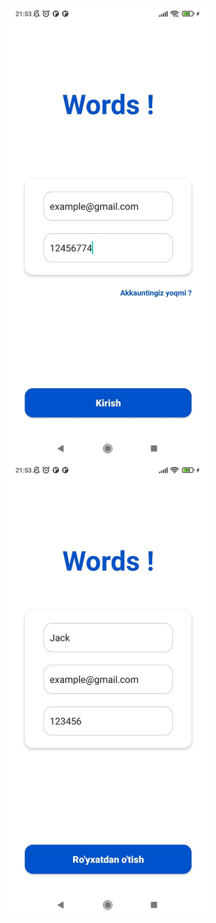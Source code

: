 ![alt text](https://github.com/xaldarof/WordsAppExampleLesson/blob/main/image/1.jpg) ![alt text](https://github.com/xaldarof/WordsAppExampleLesson/blob/main/image/2.jpg)
